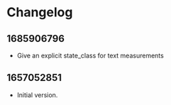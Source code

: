 # Changelog

## 1685906796

*   Give an explicit state_class for text measurements

## 1657052851

*   Initial version.
